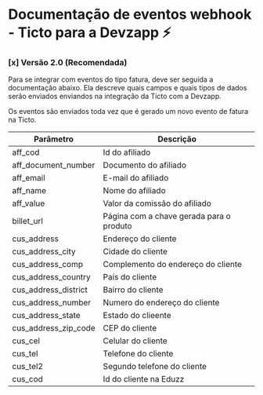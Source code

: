 # Documentação de eventos webhook - Ticto para a Devzapp ⚡

### [x] Versão 2.0 (Recomendada)

Para se integrar com eventos do tipo fatura, deve ser seguida a documentação abaixo.
Ela descreve quais campos e quais tipos de dados serão enviados enviandos na integração da Ticto com a Devzapp.

Os eventos são enviados toda vez que é gerado um novo evento de fatura na Ticto.

Parâmetro | Descrição
------------- | -------------
aff_cod | Id do afiliado | Int?
aff_document_number | Documento do afiliado | String?
aff_email | E-mail do afiliado | String?
aff_name |  Nome do afiliado | String?
aff_value | Valor da comissão do afiliado | Float?
billet_url | Página com a chave gerada para o produto | String
cus_address | Endereço do cliente | String
cus_address_city | Cidade do cliente | String
cus_address_comp | Complemento do endereço do cliente | String
cus_address_country | País do cliente | String
cus_address_district | Bairro do cliente | String
cus_address_number | Numero do endereço do cliente | String
cus_address_state | Estado do clieente | String
cus_address_zip_code | CEP do cliente | String
cus_cel | Celular do cliente | String
cus_tel | Telefone do cliente | String
cus_tel2 | Segundo telefone do cliente | String
cus_cod | Id do cliente na Eduzz | Int
